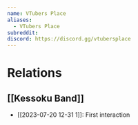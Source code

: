 ```yaml
---
name: VTubers Place
aliases:
  - VTubers Place
subreddit: 
discord: https://discord.gg/vtubersplace
---
```

# Relations
## [[Kessoku Band]]
- [[2023-07-20 12-31 1]]: First interaction